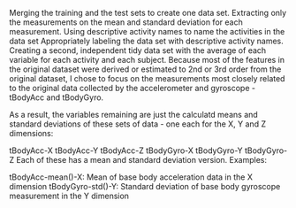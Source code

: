 Merging the training and the test sets to create one data set.
Extracting only the measurements on the mean and standard deviation for each measurement.
Using descriptive activity names to name the activities in the data set
Appropriately labeling the data set with descriptive activity names.
Creating a second, independent tidy data set with the average of each variable for each activity and each subject.
Because most of the features in the original dataset were derived or estimated to 2nd or 3rd order from the original dataset, I chose to focus on the measurements most closely related to the original data collected by the accelerometer and gyroscope - tBodyAcc and tBodyGyro.

As a result, the variables remaining are just the calculatd means and standard deviations of these sets of data - one each for the X, Y and Z dimensions:

tBodyAcc-X
tBodyAcc-Y
tBodyAcc-Z
tBodyGyro-X
tBodyGyro-Y
tBodyGyro-Z
Each of these has a mean and standard deviation version. Examples:

tBodyAcc-mean()-X: Mean of base body acceleration data in the X dimension
tBodyGyro-std()-Y: Standard deviation of base body gyroscope measurement in the Y dimension